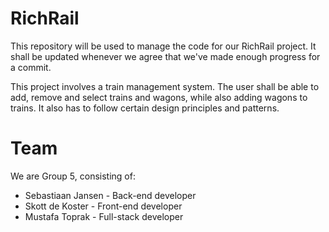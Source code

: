 # RichRail
This repository will be used to manage the code for our RichRail project. It shall be updated whenever we agree that we've made enough progress for a commit.

This project involves a train management system. The user shall be able to add, remove and select trains and wagons, while also adding wagons to trains. It also has to follow certain design principles and patterns.

# Team
We are Group 5, consisting of:
* Sebastiaan Jansen - Back-end developer
* Skott de Koster - Front-end developer
* Mustafa Toprak - Full-stack developer
